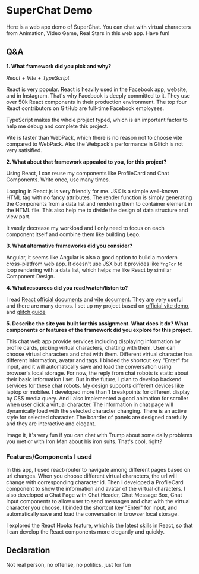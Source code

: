 # SuperChat Demo

Here is a web app demo of SuperChat.
You can chat with virtual characters from Animation, Video Game, Real Stars in this web app.
Have fun!

## Q&A

**1. What framework did you pick and why?**

*React + Vite + TypeScript*

React is very popular. React is heavily used in the Facebook app, website, and in Instagram. That's why Facebook is deeply committed to it. They use over 50k React components in their production environment. The top four React contributors on GitHub are full-time Facebook employees.

TypeScript makes the whole project typed, which is an important factor to help me debug and complete this project.

Vite is faster than WebPack, which there is no reason not to choose vite compared to WebPack. Also the Webpack's performance in Glitch is not very satisified.

**2. What about that framework appealed to you, for this project?**

Using React, I can reuse my components like ProfileCard and Chat Components. Write once, use many times.

Looping in React.js is very friendly for me. JSX is a simple well-known HTML tag with no fancy attributes. The render function is simply generating the Components from a data list and rendering them to container element in the HTML file. This also help me to divide the design of data structure and view part.

It vastly decrease my workload and I only need to focus on each component itself and combine them like building Lego.

**3. What alternative frameworks did you consider?**

Angular, it seems like Angular is also a good option to build a mordern cross-platfrom web app. It doesn't use JSX but it provides like `*ngFor` to loop rendering with a data list, which helps me like React by similiar Component Design.

**4. What resources did you read/watch/listen to?**

I read [React official documents](https://react.dev/learn) and [vite document](https://react.dev/learn). They are very useful and there are many demos.
I set up my project based on [official vite demo](https://stackblitz.com/edit/vitejs-vite-slisqf?file=index.html&terminal=dev), and [glitch guide](https://glitch.com/@guides/)

**5. Describe the site you built for this assignment. What does it do? What components or features of the framework did you explore for this project.**

This chat web app provide services including displaying information by profile cards, picking virtual characters, chatting with them. User can choose virtual characters and chat with them. Different virtual character has different information, avatar and tags. I binded the shortcut key "Enter" for input, and it will automatically save and load the conversation using browser's local storage. For now, the reply from chat robots is static about their basic information I set. But in the future, I plan to develop backend services for these chat robots. My design supports different devices like laptop or mobilee. I developed more than 1 breakpoints for different display by CSS media query. And I also implemented a good animation for scroller when user click a virtual character. The information in chat page will dynamically load with the selected character changing. There is an active style for selected character. The boarder of panels are designed carefully and they are interactive and elegant.

Image it, it's very fun if you can chat with Trump about some daily problems you met or with Iron Man about his iron suits. That's cool, right?

### Features/Components I used

In this app, I used react-router to navigate among different pages based on url changes. When you choose different virtual characters, the url will change with corresponding character id. Then I developed a ProfileCard component to show the information and avatar of the virtual characters. I also developed a Chat Page with Chat Header, Chat Message Box, Chat Input components to allow user to send messages and chat with the virtual character you choose. I binded the shortcut key "Enter" for input, and automatically save and load the conversation in browser local storage.

I explored the React Hooks feature, which is the latest skills in React, so that I can develop the React components more elegantly and quickly.

## Declaration

Not real person, no offense, no politics, just for fun
